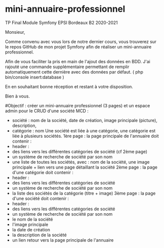 # mini-annuaire-professionnel
TP Final Module Symfony EPSI Bordeaux B2 2020-2021

Monsieur,

Comme convenu avec vous lors de notre dernier cours, vous trouverez sur le repos GitHub de mon projet Symfony afin de réaliser un mini-annuaire professionnel.

Afin de vous faciliter la pris en main de l'ajout des données en BDD. J'ai rajouté une commande supplémentaire permettant de remplir automatiquement cette dernière avec des données par défaut.  ( php bin/console insert:database )

En en souhaitant bonne réception et restant à votre disposition.

Bien à vous.

#Objectif : créer un mini-annuaire professionnel (3 pages) et un espace admin pour le CRUD d'une société
MCD : 
- société : nom de la société, date de création, image principale (picture), description,
- catégorie : nom
Une société est liée à une catégorie, une catégorie est liée à plusieurs sociétés.
1ère page : la page principale de l'annuaire doit contenir :
- header :
 - des liens vers les différentes catégories de société (cf 2ème page)
 - un système de recherche de société par son nom
- une liste de toutes les sociétés, avec : nom de la société, une image principale + lien vers une page détaillant la société
2ème page : la page d'une catégorie doit contenir :
- header :
 - des liens vers les différentes catégories de société
 - un système de recherche de société par son nom
- la liste des sociétés de la catégorie (titre + image)
3ème page : la page d'une société doit contenir :
- header :
 - des liens vers les différentes catégories de société
 - un système de recherche de société par son nom
- le nom de la société
- l'image principale
- la date de création
- la description de la société
- un lien retour vers la page principale de l'annuaire
